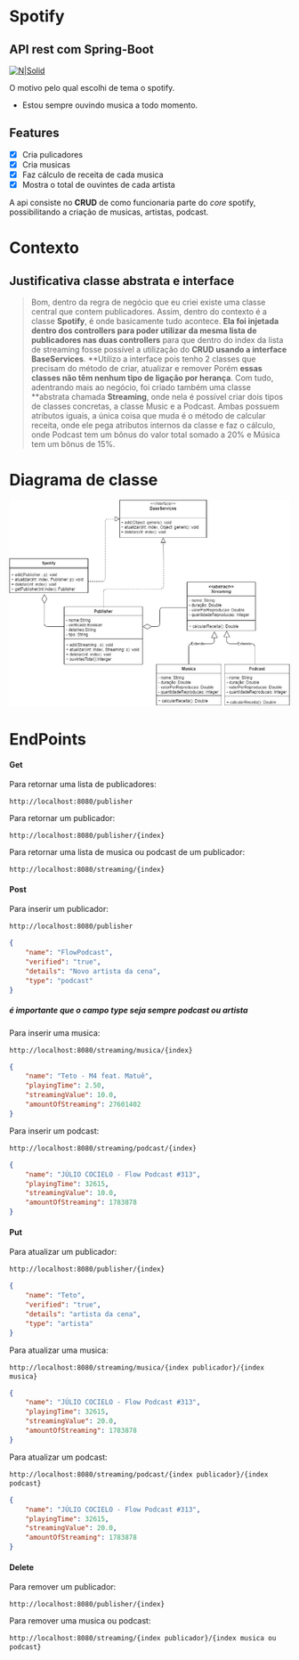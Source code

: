 # Spotify
## API rest com Spring-Boot

[![N|Solid](https://www.scdn.co/i/_global/open-graph-default.png)](https://www.spotify.com/br/)

O motivo pelo qual escolhi de tema o spotify.

- Estou sempre ouvindo musica a todo momento.

## Features

- [x] Cria pulicadores
- [x] Cria musicas
- [x] Faz cálculo de receita de cada musica
- [x] Mostra o total de ouvintes de cada artista

A api consiste no **CRUD** de como funcionaria parte do *core* spotify, possibilitando a criação de musicas, artistas, podcast.

# Contexto
## Justificativa classe abstrata e interface
> Bom, dentro da regra de negócio que eu criei existe uma classe central que contem publicadores.
Assim, dentro do contexto é a classe **Spotify**, é onde basicamente tudo acontece.
**Ela foi injetada dentro dos controllers para poder utilizar da mesma lista de publicadores nas duas controllers** para que dentro do index da lista de streaming fosse possível a utilização do **CRUD usando a interface BaseServices**.
**Utilizo a interface pois tenho 2 classes que precisam do método de criar, atualizar e remover
Porém **essas classes não têm nenhum tipo de ligação por herança**.
Com tudo, adentrando mais ao negócio, foi criado também uma classe **abstrata chamada **Streaming**, onde nela é possível criar dois tipos de classes concretas, a classe Music e a Podcast.
Ambas possuem atributos iguais, a única coisa que muda é o método de calcular receita, onde ele pega atributos internos da classe e faz o cálculo, onde Podcast tem um bônus do valor total somado a 20% e Música tem um bônus de 15%.

# Diagrama de classe
![Diagrama de classe](docs/spotify.jpg)

# EndPoints
#### Get
Para retornar uma lista de publicadores:
```
http://localhost:8080/publisher
```

Para retornar um publicador:
```
http://localhost:8080/publisher/{index}
```

Para retornar uma lista de musica ou podcast de um publicador:
```
http://localhost:8080/streaming/{index}
```
#### Post
Para inserir um publicador:
```
http://localhost:8080/publisher
```
```json
{
    "name": "FlowPodcast",
    "verified": "true",
    "details": "Novo artista da cena",
    "type": "podcast"
}
```
##### é importante que o campo type seja sempre **podcast** ou **artista**
Para inserir uma musica:
```
http://localhost:8080/streaming/musica/{index}
```
```json
{
    "name": "Teto - M4 feat. Matuê",
    "playingTime": 2.50,
    "streamingValue": 10.0,
    "amountOfStreaming": 27601402
}
```
Para inserir um podcast:
```
http://localhost:8080/streaming/podcast/{index}
```
```json
{
    "name": "JÚLIO COCIELO - Flow Podcast #313",
    "playingTime": 32615,
    "streamingValue": 10.0,
    "amountOfStreaming": 1783878
}
```
#### Put
Para atualizar um publicador:
```
http://localhost:8080/publisher/{index}
```
```json
{
    "name": "Teto",
    "verified": "true",
    "details": "artista da cena",
    "type": "artista"
}
```
Para atualizar uma musica:
```
http://localhost:8080/streaming/musica/{index publicador}/{index musica}
```
```json
{
    "name": "JÚLIO COCIELO - Flow Podcast #313",
    "playingTime": 32615,
    "streamingValue": 20.0,
    "amountOfStreaming": 1783878
}
```
Para atualizar um podcast:
```
http://localhost:8080/streaming/podcast/{index publicador}/{index podcast}
```
```json
{
    "name": "JÚLIO COCIELO - Flow Podcast #313",
    "playingTime": 32615,
    "streamingValue": 20.0,
    "amountOfStreaming": 1783878
}
```
#### Delete
Para remover um publicador:
```
http://localhost:8080/publisher/{index}
```
Para remover uma musica ou podcast:
```
http://localhost:8080/streaming/{index publicador}/{index musica ou podcast}
```
